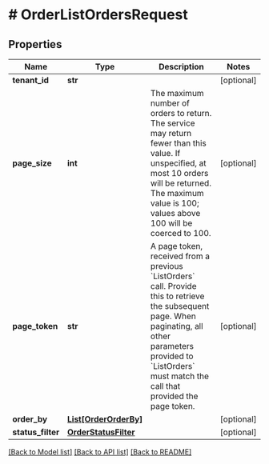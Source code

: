 # # OrderListOrdersRequest


## Properties 


Name | Type | Description | Notes
------------ | ------------- | ------------- | -------------
**tenant_id**| **str** |   | [optional]
**page_size**| **int** | The maximum number of orders to return. The service may return fewer than this value. If unspecified, at most 10 orders will be returned. The maximum value is 100; values above 100 will be coerced to 100.  | [optional]
**page_token**| **str** | A page token, received from a previous &#x60;ListOrders&#x60; call. Provide this to retrieve the subsequent page.   When paginating, all other parameters provided to &#x60;ListOrders&#x60; must match the call that provided the page token.  | [optional]
**order_by**| [**List[OrderOrderBy]**](OrderOrderBy.md) |   | [optional]
**status_filter**| [**OrderStatusFilter**](OrderStatusFilter.md) |   | [optional]


[[Back to Model list]](../../README.md#models) [[Back to API list]](../../README.md#endpoints) [[Back to README]](../../README.md)

